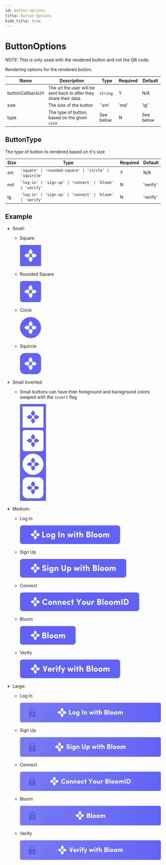 ```yaml
---
id: button-options
title: Button Options
hide_title: true
---
```


# ButtonOptions

_NOTE:_ This is only used with the rendered button and not the QR code.

Rendering options for the rendered button.

| Name              | Description                                                        | Type                 | Required | Default   |
| ----------------- | ------------------------------------------------------------------ | -------------------- | -------- | --------- |
| buttonCallbackUrl | The url the user will be sent back to after they share their data. | `string`             | Y        | N/A       |
| size              | The size of the button                                             | `'sm' | 'md' | 'lg'` | N        | 'lg'      |
| type              | The type of button, based on the given `size`                      | See below            | N        | See below |

## ButtonType

The type of button to rendered based on it's size

| Size | Type                                                        | Required | Default  |
| ---- | ----------------------------------------------------------- | -------- | -------- |
| sm   | `'square' \| 'rounded-square' \| 'circle' \| 'squircle'`    | Y        | N/A      |
| md   | `'log-in' \| 'sign-up' \| 'connect' \| 'bloom' \| 'verify'` | N        | 'verify' |
| lg   | `'log-in' \| 'sign-up' \| 'connect' \| 'bloom' \| 'verify'` | N        | 'verify' |

## Example

- Small:

  - Square

    ![small sqaure](https://github.com/hellobloom/attestations-es/raw/master/assets/share-kit/buttons/small/square.png)

  - Rounded Square

    ![small rounded-sqaure](https://github.com/hellobloom/attestations-es/raw/master/assets/share-kit/buttons/small/rounded-square.png)

  - Circle

    ![small circle](https://github.com/hellobloom/attestations-es/raw/master/assets/share-kit/buttons/small/circle.png)

  - Squircle

    ![small squircle](https://github.com/hellobloom/attestations-es/raw/master/assets/share-kit/buttons/small/squircle.png)

- Small Inverted:

  - Small buttons can have thier foreground and background colors swaped with the `invert` flag

    ![small inverted buttons](https://github.com/hellobloom/attestations-es/raw/master/assets/share-kit/buttons/small/inverted.png)

- Medium:

  - Log In

    ![medium log-in](https://github.com/hellobloom/attestations-es/raw/master/assets/share-kit/buttons/medium/log-in.png)

  - Sign Up

    ![medium sign-up](https://github.com/hellobloom/attestations-es/raw/master/assets/share-kit/buttons/medium/sign-up.png)

  - Connect

    ![medium connect](https://github.com/hellobloom/attestations-es/raw/master/assets/share-kit/buttons/medium/connect.png)

  - Bloom

    ![medium bloom](https://github.com/hellobloom/attestations-es/raw/master/assets/share-kit/buttons/medium/bloom.png)

  - Verify

    ![medium verify](https://github.com/hellobloom/attestations-es/raw/master/assets/share-kit/buttons/medium/verify.png)

- Large:

  - Log In

    ![large log-in](https://github.com/hellobloom/attestations-es/raw/master/assets/share-kit/buttons/large/log-in.png)

  - Sign Up

    ![large sign-up](https://github.com/hellobloom/attestations-es/raw/master/assets/share-kit/buttons/large/sign-up.png)

  - Connect

    ![large connect](https://github.com/hellobloom/attestations-es/raw/master/assets/share-kit/buttons/large/connect.png)

  - Bloom

    ![large bloom](https://github.com/hellobloom/attestations-es/raw/master/assets/share-kit/buttons/large/bloom.png)

  - Verify

    ![large verify](https://github.com/hellobloom/attestations-es/raw/master/assets/share-kit/buttons/large/verify.png)

